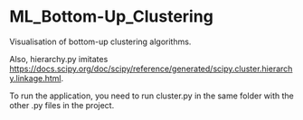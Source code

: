 # ML_Bottom-Up_Clustering


Visualisation of bottom-up clustering algorithms.

Also, hierarchy.py imitates https://docs.scipy.org/doc/scipy/reference/generated/scipy.cluster.hierarchy.linkage.html.


To run the application, you need to run cluster.py in the same folder with the other .py files in the project.
